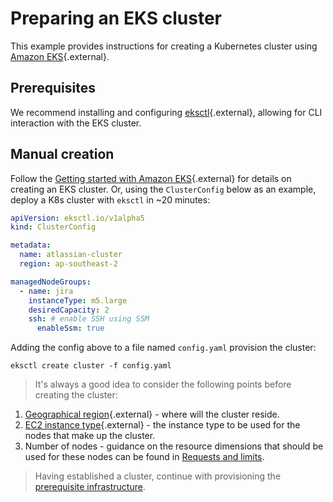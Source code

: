 # Preparing an EKS cluster
This example provides instructions for creating a Kubernetes cluster using [Amazon EKS](https://aws.amazon.com/eks/){.external}.

## Prerequisites
We recommend installing and configuring [eksctl](https://docs.aws.amazon.com/eks/latest/userguide/eksctl.html){.external}, allowing for CLI interaction with the EKS cluster.

## Manual creation
Follow the [Getting started with Amazon EKS](https://docs.aws.amazon.com/eks/latest/userguide/getting-started.html){.external} for details on creating an EKS cluster. Or, using the `ClusterConfig` below as an example, deploy a K8s cluster with `eksctl` in ~20 minutes:

```yaml
apiVersion: eksctl.io/v1alpha5
kind: ClusterConfig

metadata:
  name: atlassian-cluster
  region: ap-southeast-2

managedNodeGroups:
  - name: jira
    instanceType: m5.large
    desiredCapacity: 2
    ssh: # enable SSH using SSM
      enableSsm: true
```
Adding the config above to a file named `config.yaml` provision the cluster: 

```shell
eksctl create cluster -f config.yaml
```

> It's always a good idea to consider the following points before creating the cluster:

1. [Geographical region](https://aws.amazon.com/about-aws/global-infrastructure/regions_az/){.external} - where will the cluster reside.
2. [EC2 instance type](https://aws.amazon.com/ec2/instance-types/){.external} - the instance type to be used for the nodes that make up the cluster.
3. Number of nodes - guidance on the resource dimensions that should be used for these nodes can be found in [Requests and limits](../../operations/resource_management/REQUESTS_AND_LIMITS.md).

> Having established a cluster, continue with provisioning the [prerequisite infrastructure](../../installation/PREREQUISITES.md).
